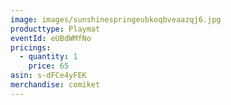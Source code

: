 ```yaml
---
image: images/sunshinespringeubkoqbveaazqj6.jpg
producttype: Playmat
eventId: eUBdWMfNo
pricings:
  - quantity: 1
    price: 65
asin: s-dFCe4yFEK
merchandise: comiket
---
```


